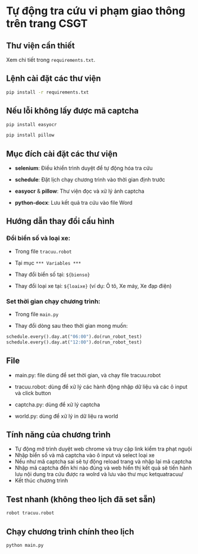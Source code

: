 # Tự động tra cứu vi phạm giao thông trên trang CSGT

## Thư viện cần thiết
Xem chi tiết trong `requirements.txt`.

## Lệnh cài đặt các thư viện

```bash
pip install -r requirements.txt
```
## Nếu lỗi không lấy được mã captcha
```bash
pip install easyocr
```
```bash
pip install pillow
```
## Mục đích cài đặt các thư viện

- **selenium**: Điều khiển trình duyệt để tự động hóa tra cứu

- **schedule**: Đặt lịch chạy chương trình vào thời gian định trước

- **easyocr** & **pillow**: Thư viện đọc và xử lý ảnh captcha

- **python-docx**: Lưu kết quả tra cứu vào file Word


## Hướng dẫn thay đổi cấu hình

### Đổi biển số và loại xe:

- Trong file `tracuu.robot`

- Tại mục `*** Variables ***`

- Thay đổi biển số tại: `${bienso}`

- Thay đổi loại xe tại: `${loaixe}` (ví dụ: Ô tô, Xe máy, Xe đạp điện)

### Set thời gian chạy chương trình:

- Trong file `main.py`

- Thay đổi dòng sau theo thời gian mong muốn:

```python
schedule.every().day.at("06:00").do(run_robot_test)
schedule.every().day.at("12:00").do(run_robot_test)
```
## File
- main.py: file dùng để set thời gian, và chạy file tracuu.robot

- tracuu.robot: dùng để xử lý các hành động nhập dữ liệu và các ô input và click button

- captcha.py: dùng để xử lý captcha

- world.py: dùng để xử lý in dữ liệu ra world
## Tính năng của chương trình
- Tự động mở trình duyệt web chrome và truy cập link kiểm tra phạt nguội
- Nhập biển số và mã captcha vào ô input và select loại xe
- Nếu như mã captcha sai sẽ tự động reload trang và nhập lại mã captcha
- Nhập mã captcha đến khi nào đúng và web hiển thị kết quả sẽ tiến hành lưu nội dung tra cứu được ra wolrd và lưu vào thư mục ketquatracuu/
- Kết thúc chương trình
## Test nhanh (không theo lịch đã set sẵn)

```bash
robot tracuu.robot
```

## Chạy chương trình chính theo lịch

```bash
python main.py
```
